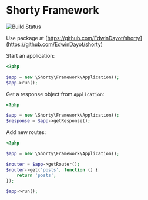 # Shorty Framework

[![Build Status](https://travis-ci.org/EdwinDayot/shorty-framework.svg?branch=master)](https://travis-ci.org/EdwinDayot/shorty-framework)

Use package at [https://github.com/EdwinDayot/shorty](https://github.com/EdwinDayot/shorty)

Start an application:

```php
<?php

$app = new \Shorty\Framework\Application();
$app->run();
```

Get a response object from `Application`:

```php
<?php

$app = new \Shorty\Framework\Application();
$response = $app->getResponse();
```

Add new routes:

```php
<?php

$app = new \Shorty\Framework\Application();

$router = $app->getRouter();
$router->get('posts', function () {
    return 'posts';
});

$app->run();
```